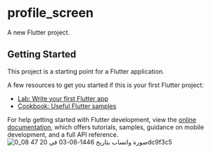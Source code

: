 # profile_screen

A new Flutter project.

## Getting Started

This project is a starting point for a Flutter application.

A few resources to get you started if this is your first Flutter project:

- [Lab: Write your first Flutter app](https://docs.flutter.dev/get-started/codelab)
- [Cookbook: Useful Flutter samples](https://docs.flutter.dev/cookbook)

For help getting started with Flutter development, view the
[online documentation](https://docs.flutter.dev/), which offers tutorials,
samples, guidance on mobile development, and a full API reference.
![صورة واتساب بتاريخ 1446-08-03 في 20 47 08_0dc9f3c5](https://github.com/user-attachments/assets/f39595c3-8b7e-47e7-8dbe-98befde0488a)
